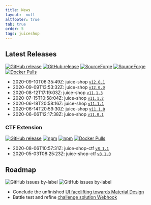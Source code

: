 ```yaml
---
title: News
layout:  null
altfooter: true
tab: true
order: 5
tags: juiceshop
---
```


## Latest Releases

[![GitHub release](https://img.shields.io/github/release/bkimminich/juice-shop.svg)](https://github.com/bkimminich/juice-shop/releases/latest)
[![GitHub release](https://img.shields.io/github/downloads/bkimminich/juice-shop/total.svg)](https://github.com/bkimminich/juice-shop/releases/latest)
[![SourceForge](https://img.shields.io/sourceforge/dm/juice-shop?label=sourceforge%20downloads)](https://sourceforge.net/projects/juice-shop/)
[![SourceForge](https://img.shields.io/sourceforge/dt/juice-shop?label=sourceforge%20downloads)](https://sourceforge.net/projects/juice-shop/)
[![Docker Pulls](https://img.shields.io/docker/pulls/bkimminich/juice-shop.svg)](https://hub.docker.com/r/bkimminich/juice-shop)

<!-- next:juice-shop -->
* 2020-09-10T06:35:49Z: juice-shop
  [`v12.0.1`](https://github.com/bkimminich/juice-shop/releases/tag/v12.0.1)
* 2020-09-09T13:53:32Z: juice-shop
  [`v12.0.0`](https://github.com/bkimminich/juice-shop/releases/tag/v12.0.0)
* 2020-08-12T17:19:03Z: juice-shop
  [`v11.1.3`](https://github.com/bkimminich/juice-shop/releases/tag/v11.1.3)
* 2020-07-15T10:58:04Z: juice-shop
  [`v11.1.2`](https://github.com/bkimminich/juice-shop/releases/tag/v11.1.2)
* 2020-06-18T20:58:16Z: juice-shop
  [`v11.1.1`](https://github.com/bkimminich/juice-shop/releases/tag/v11.1.1)
* 2020-06-14T20:59:30Z: juice-shop
  [`v11.1.0`](https://github.com/bkimminich/juice-shop/releases/tag/v11.1.0)
* 2020-06-06T12:17:38Z: juice-shop
  [`v11.0.1`](https://github.com/bkimminich/juice-shop/releases/tag/v11.0.1)

### CTF Extension

[![GitHub release](https://img.shields.io/github/release/bkimminich/juice-shop-ctf.svg)](https://github.com/bkimminich/juice-shop-ctf/releases/latest)
[![npm](https://img.shields.io/npm/dm/juice-shop-ctf-cli.svg)](https://www.npmjs.com/package/juice-shop-ctf-cli)
[![npm](https://img.shields.io/npm/dt/juice-shop-ctf-cli.svg)](https://www.npmjs.com/package/juice-shop-ctf-cli)
[![Docker Pulls](https://img.shields.io/docker/pulls/bkimminich/juice-shop-ctf.svg)](https://hub.docker.com/r/bkimminich/juice-shop-ctf)

<!-- next:juice-shop-ctf -->
* 2020-08-06T10:57:31Z: juice-shop-ctf
  [`v8.1.1`](https://github.com/bkimminich/juice-shop-ctf/releases/tag/v8.1.1)
* 2020-05-03T08:25:23Z: juice-shop-ctf
  [`v8.1.0`](https://github.com/bkimminich/juice-shop-ctf/releases/tag/v8.1.0)

## Roadmap

![GitHub issues by-label](https://img.shields.io/github/issues/bkimminich/juice-shop/help%20wanted.svg)
![GitHub issues by-label](https://img.shields.io/github/issues/bkimminich/juice-shop/good%20first%20issue.svg)


* Conclude the unfinished
  [UI facelifting towards Material Design](https://github.com/bkimminich/juice-shop/issues/1276)
* Battle test and refine
  [challenge solution Webhook](https://github.com/bkimminich/pwning-juice-shop/blob/develop/appendix/integration.md#challenge-solution-webhook)

